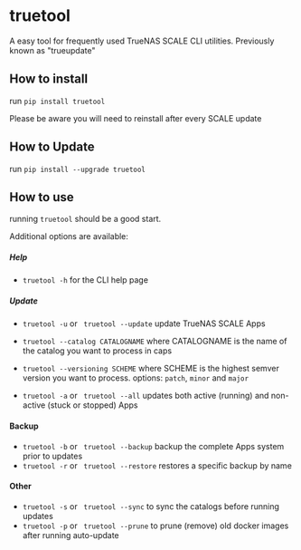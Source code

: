 # truetool
A easy tool for frequently used TrueNAS SCALE CLI utilities.
Previously known as "trueupdate"

## How to install

run `pip install truetool`

Please be aware you will need to reinstall after every SCALE update

## How to Update

run `pip install --upgrade truetool`

## How to use

running `truetool` should be a good start.

Additional options are available:

##### Help

- `truetool -h` for the CLI help page


##### Update

- `truetool -u` or ` truetool --update` update TrueNAS SCALE Apps


- `truetool --catalog CATALOGNAME` where CATALOGNAME is the name of the catalog you want to process in caps
- `truetool --versioning SCHEME` where SCHEME is the highest semver version you want to process. options: `patch`, `minor` and `major`
- `truetool -a` or ` truetool --all` updates both active (running) and non-active (stuck or stopped) Apps


#### Backup
- `truetool -b` or ` truetool --backup` backup the complete Apps system prior to updates
- `truetool -r` or ` truetool --restore` restores a specific backup by name

#### Other

- `truetool -s` or ` truetool --sync` to sync the catalogs before running updates
- `truetool -p` or ` truetool --prune` to prune (remove) old docker images after running auto-update